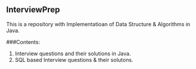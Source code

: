 ## InterviewPrep
This is a repository with Implementatioan of Data Structure & Algorithms in Java.  

###Contents:
1. Interview questions and their solutions in Java.
2. SQL based Interview questions & their solutons.   

